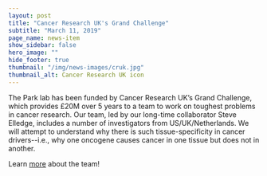```yaml
---
layout: post
title: "Cancer Research UK's Grand Challenge"
subtitle: "March 11, 2019"
page_name: news-item
show_sidebar: false
hero_image: ""
hide_footer: true
thumbnail: "/img/news-images/cruk.jpg"
thumbnail_alt: Cancer Research UK icon
---
```


The Park lab has been funded by Cancer Research UK’s Grand Challenge, which provides £20M over 5 years to a team to work on toughest problems in cancer research. Our team, led by our long-time collaborator Steve Elledge, includes a number of investigators from US/UK/Netherlands. We will attempt to understand why there is such tissue-specificity in cancer drivers--i.e., why one oncogene causes cancer in one tissue but does not in another.

Learn [more](https://www.cancerresearchuk.org/funding-for-researchers/how-we-deliver-research/grand-challenge-award/Understanding-why-cancers) about the team!